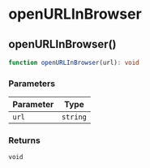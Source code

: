# openURLInBrowser

## openURLInBrowser()

```ts
function openURLInBrowser(url): void
```

### Parameters

| Parameter | Type |
| ------ | ------ |
| `url` | `string` |

### Returns

`void`
